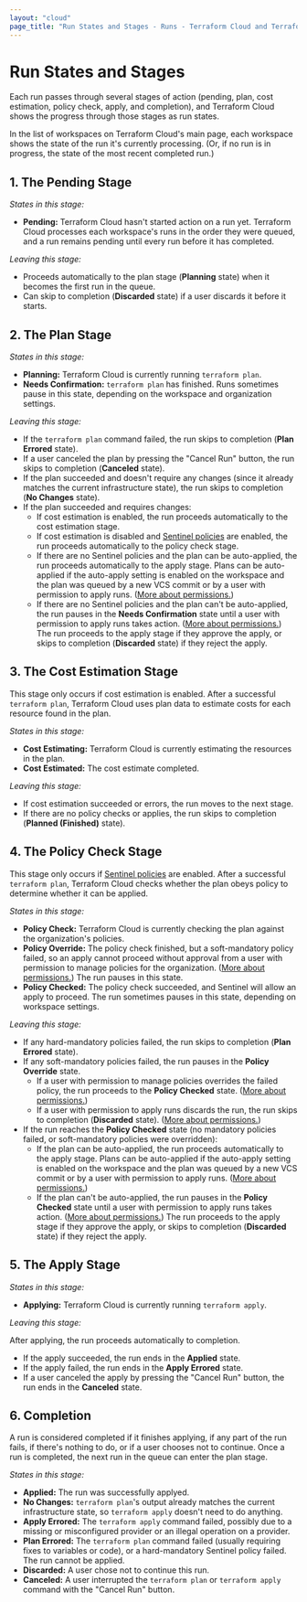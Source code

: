 ```yaml
---
layout: "cloud"
page_title: "Run States and Stages - Runs - Terraform Cloud and Terraform Enterprise"
---
```


# Run States and Stages


Each run passes through several stages of action (pending, plan, cost estimation, policy check, apply, and completion), and Terraform Cloud shows the progress through those stages as run states.

In the list of workspaces on Terraform Cloud's main page, each workspace shows the state of the run it's currently processing. (Or, if no run is in progress, the state of the most recent completed run.)

## 1. The Pending Stage

_States in this stage:_

- **Pending:** Terraform Cloud hasn't started action on a run yet. Terraform Cloud processes each workspace's runs in the order they were queued, and a run remains pending until every run before it has completed.

_Leaving this stage:_

- Proceeds automatically to the plan stage (**Planning** state) when it becomes the first run in the queue.
- Can skip to completion (**Discarded** state) if a user discards it before it starts.

## 2. The Plan Stage

_States in this stage:_

- **Planning:** Terraform Cloud is currently running `terraform plan`.
- **Needs Confirmation:** `terraform plan` has finished. Runs sometimes pause in this state, depending on the workspace and organization settings.

_Leaving this stage:_

- If the `terraform plan` command failed, the run skips to completion (**Plan Errored** state).
- If a user canceled the plan by pressing the "Cancel Run" button, the run skips to completion (**Canceled** state).
- If the plan succeeded and doesn't require any changes (since it already matches the current infrastructure state), the run skips to completion (**No Changes** state).
- If the plan succeeded and requires changes:
    - If cost estimation is enabled, the run proceeds automatically to the cost estimation stage.
    - If cost estimation is disabled and [Sentinel policies][] are enabled, the run proceeds automatically to the policy check stage.
    - If there are no Sentinel policies and the plan can be auto-applied, the run proceeds automatically to the apply stage. Plans can be auto-applied if the auto-apply setting is enabled on the workspace and the plan was queued by a new VCS commit or by a user with permission to apply runs. ([More about permissions.](/docs/cloud/users-teams-organizations/permissions.html))
    - If there are no Sentinel policies and the plan can't be auto-applied, the run pauses in the **Needs Confirmation** state until a user with permission to apply runs takes action. ([More about permissions.](/docs/cloud/users-teams-organizations/permissions.html)) The run proceeds to the apply stage if they approve the apply, or skips to completion (**Discarded** state) if they reject the apply.

[permissions-citation]: #intentionally-unused---keep-for-maintainers

## 3. The Cost Estimation Stage

This stage only occurs if cost estimation is enabled. After a successful `terraform plan`, Terraform Cloud uses plan data to estimate costs for each resource found in the plan.

_States in this stage:_

- **Cost Estimating:** Terraform Cloud is currently estimating the resources in the plan.
- **Cost Estimated:** The cost estimate completed.

_Leaving this stage:_

- If cost estimation succeeded or errors, the run moves to the next stage.
- If there are no policy checks or applies, the run skips to completion (**Planned (Finished)** state).

## 4. The Policy Check Stage

This stage only occurs if [Sentinel policies][] are enabled. After a successful `terraform plan`, Terraform Cloud checks whether the plan obeys policy to determine whether it can be applied.

[Sentinel policies]: ../sentinel/index.html

_States in this stage:_

- **Policy Check:** Terraform Cloud is currently checking the plan against the organization's policies.
- **Policy Override:** The policy check finished, but a soft-mandatory policy failed, so an apply cannot proceed without approval from a user with permission to manage policies for the organization. ([More about permissions.](/docs/cloud/users-teams-organizations/permissions.html)) The run pauses in this state.
- **Policy Checked:** The policy check succeeded, and Sentinel will allow an apply to proceed. The run sometimes pauses in this state, depending on workspace settings.

[permissions-citation]: #intentionally-unused---keep-for-maintainers

_Leaving this stage:_

- If any hard-mandatory policies failed, the run skips to completion (**Plan Errored** state).
- If any soft-mandatory policies failed, the run pauses in the **Policy Override** state.
    - If a user with permission to manage policies overrides the failed policy, the run proceeds to the **Policy Checked** state. ([More about permissions.](/docs/cloud/users-teams-organizations/permissions.html))
    - If a user with permission to apply runs discards the run, the run skips to completion (**Discarded** state). ([More about permissions.](/docs/cloud/users-teams-organizations/permissions.html))
- If the run reaches the **Policy Checked** state (no mandatory policies failed, or soft-mandatory policies were overridden):
    - If the plan can be auto-applied, the run proceeds automatically to the apply stage. Plans can be auto-applied if the auto-apply setting is enabled on the workspace and the plan was queued by a new VCS commit or by a user with permission to apply runs. ([More about permissions.](/docs/cloud/users-teams-organizations/permissions.html))
    - If the plan can't be auto-applied, the run pauses in the **Policy Checked** state until a user with permission to apply runs takes action. ([More about permissions.](/docs/cloud/users-teams-organizations/permissions.html)) The run proceeds to the apply stage if they approve the apply, or skips to completion (**Discarded** state) if they reject the apply.

[permissions-citation]: #intentionally-unused---keep-for-maintainers

## 5. The Apply Stage

_States in this stage:_

- **Applying:** Terraform Cloud is currently running `terraform apply`.

_Leaving this stage:_

After applying, the run proceeds automatically to completion.

- If the apply succeeded, the run ends in the **Applied** state.
- If the apply failed, the run ends in the **Apply Errored** state.
- If a user canceled the apply by pressing the "Cancel Run" button, the run ends in the **Canceled** state.

## 6. Completion

A run is considered completed if it finishes applying, if any part of the run fails, if there's nothing to do, or if a user chooses not to continue. Once a run is completed, the next run in the queue can enter the plan stage.

_States in this stage:_

- **Applied:** The run was successfully applyed.
- **No Changes:** `terraform plan`'s output already matches the current infrastructure state, so `terraform apply` doesn't need to do anything.
- **Apply Errored:** The `terraform apply` command failed, possibly due to a missing or misconfigured provider or an illegal operation on a provider.
- **Plan Errored:** The `terraform plan` command failed (usually requiring fixes to variables or code), or a hard-mandatory Sentinel policy failed. The run cannot be applied.
- **Discarded:** A user chose not to continue this run.
- **Canceled:** A user interrupted the `terraform plan` or `terraform apply` command with the "Cancel Run" button.
